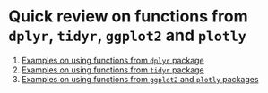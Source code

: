 # Quick review on functions from `dplyr`, `tidyr`, `ggplot2` and `plotly`

1. [Examples on using functions from `dplyr` package](https://raw.githack.com/XiaonaZhou/Examples_with_dplyr_tidyr_ggplot2_ggplotly/master/Examples_on_using_functions_from_dplyr.html)
2. [Examples on using functions from `tidyr` package]()
3. [Examples on using functions from `ggplot2` and `plotly` packages](https://raw.githack.com/XiaonaZhou/Examples_with_dplyr_tidyr_ggplot2_ggplotly/master/Examples_on_using_functions_ggplot2_and_plotly.html)
